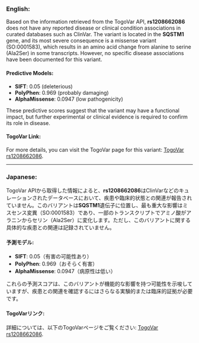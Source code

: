 ### English:
Based on the information retrieved from the TogoVar API, **rs1208662086** does not have any reported disease or clinical condition associations in curated databases such as ClinVar. The variant is located in the **SQSTM1** gene, and its most severe consequence is a missense variant (SO:0001583), which results in an amino acid change from alanine to serine (Ala2Ser) in some transcripts. However, no specific disease associations have been documented for this variant.

#### Predictive Models:
- **SIFT**: 0.05 (deleterious)
- **PolyPhen**: 0.969 (probably damaging)
- **AlphaMissense**: 0.0947 (low pathogenicity)

These predictive scores suggest that the variant may have a functional impact, but further experimental or clinical evidence is required to confirm its role in disease.

#### TogoVar Link:
For more details, you can visit the TogoVar page for this variant: [TogoVar rs1208662086](https://togovar.org/variant/5-179820940-G-T).

---

### Japanese:
TogoVar APIから取得した情報によると、**rs1208662086**はClinVarなどのキュレーションされたデータベースにおいて、疾患や臨床的状態との関連が報告されていません。このバリアントは**SQSTM1**遺伝子に位置し、最も重大な影響はミスセンス変異（SO:0001583）であり、一部のトランスクリプトでアミノ酸がアラニンからセリン（Ala2Ser）に変化します。ただし、このバリアントに関する具体的な疾患との関連は記録されていません。

#### 予測モデル:
- **SIFT**: 0.05（有害の可能性あり）
- **PolyPhen**: 0.969（おそらく有害）
- **AlphaMissense**: 0.0947（病原性は低い）

これらの予測スコアは、このバリアントが機能的な影響を持つ可能性を示唆していますが、疾患との関連を確認するにはさらなる実験的または臨床的証拠が必要です。

#### TogoVarリンク:
詳細については、以下のTogoVarページをご覧ください: [TogoVar rs1208662086](https://togovar.org/variant/5-179820940-G-T).